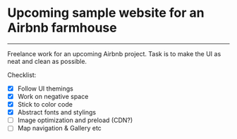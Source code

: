 # Upcoming sample website for an Airbnb farmhouse
---

Freelance work for an upcoming Airbnb project. Task is to make the UI as neat and clean as possible.

Checklist:

- [x] Follow UI themings
- [x] Work on negative space
- [x] Stick to color code
- [x] Abstract fonts and stylings
- [ ] Image optimization and preload (CDN?)
- [ ] Map navigation & Gallery etc
